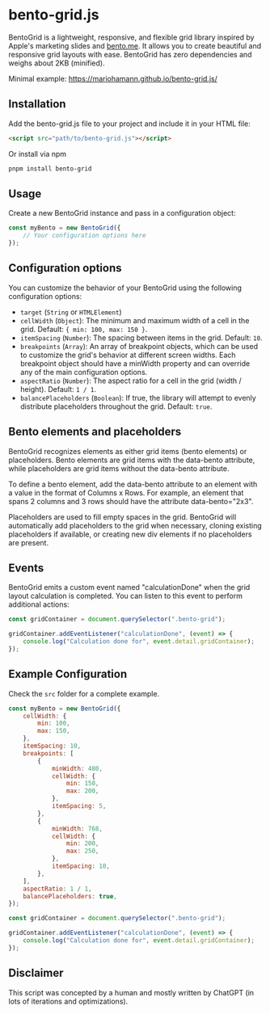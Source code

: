 # bento-grid.js

BentoGrid is a lightweight, responsive, and flexible grid library inspired by Apple's marketing slides and [bento.me](https://www.bento.me/). It allows you to create beautiful and responsive grid layouts with ease. BentoGrid has zero dependencies and weighs about 2KB (minified).

Minimal example: https://mariohamann.github.io/bento-grid.js/

## Installation

Add the bento-grid.js file to your project and include it in your HTML file:

```html
<script src="path/to/bento-grid.js"></script>
```

Or install via npm

```bash
pnpm install bento-grid
```

## Usage

Create a new BentoGrid instance and pass in a configuration object:

```js
const myBento = new BentoGrid({
	// Your configuration options here
});
```

## Configuration options

You can customize the behavior of your BentoGrid using the following configuration options:

-   `target` (`String` or `HTMLElement`)
-   `cellWidth` (`Object`): The minimum and maximum width of a cell in the grid. Default: `{ min: 100, max: 150 }`.
-   `itemSpacing` (`Number`): The spacing between items in the grid. Default: `10`.
-   `breakpoints` (`Array`): An array of breakpoint objects, which can be used to customize the grid's behavior at different screen widths. Each breakpoint object should have a minWidth property and can override any of the main configuration options.
-   `aspectRatio` (`Number`): The aspect ratio for a cell in the grid (width / height). Default: `1 / 1`.
-   `balancePlaceholders` (`Boolean`): If true, the library will attempt to evenly distribute placeholders throughout the grid. Default: `true`.

## Bento elements and placeholders

BentoGrid recognizes elements as either grid items (bento elements) or placeholders. Bento elements are grid items with the data-bento attribute, while placeholders are grid items without the data-bento attribute.

To define a bento element, add the data-bento attribute to an element with a value in the format of Columns x Rows. For example, an element that spans 2 columns and 3 rows should have the attribute data-bento="2x3".

Placeholders are used to fill empty spaces in the grid. BentoGrid will automatically add placeholders to the grid when necessary, cloning existing placeholders if available, or creating new div elements if no placeholders are present.

## Events

BentoGrid emits a custom event named "calculationDone" when the grid layout calculation is completed. You can listen to this event to perform additional actions:

```js
const gridContainer = document.querySelector(".bento-grid");

gridContainer.addEventListener("calculationDone", (event) => {
	console.log("Calculation done for", event.detail.gridContainer);
});
```

## Example Configuration

Check the `src` folder for a complete example.

```js
const myBento = new BentoGrid({
	cellWidth: {
		min: 100,
		max: 150,
	},
	itemSpacing: 10,
	breakpoints: [
		{
			minWidth: 480,
			cellWidth: {
				min: 150,
				max: 200,
			},
			itemSpacing: 5,
		},
		{
			minWidth: 768,
			cellWidth: {
				min: 200,
				max: 250,
			},
			itemSpacing: 10,
		},
	],
	aspectRatio: 1 / 1,
	balancePlaceholders: true,
});

const gridContainer = document.querySelector(".bento-grid");

gridContainer.addEventListener("calculationDone", (event) => {
	console.log("Calculation done for", event.detail.gridContainer);
});
```

## Disclaimer

This script was concepted by a human and mostly written by ChatGPT (in lots of iterations and optimizations).
